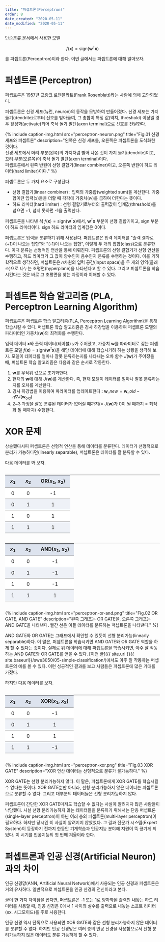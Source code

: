 ```yaml
---
title: "퍼셉트론(Perceptron)"
order: 8
date_created: "2020-05-11"
date_modified: "2020-05-11"
---
```


[단순분류 문서](/swe3050/07-simple-classification)에서 사용한 모델



$$f(\boldsymbol{x}) = \mathrm{sign}(\boldsymbol{w}^\intercal \boldsymbol{x})$$



를 퍼셉트론(Perceptron)이라 한다. 이번 글에서는 퍼셉트론에 대해 알아보자.

# 퍼셉트론 (Perceptron)

퍼셉트론은 1957년 프랑크 로젠블라트(Frank Rosenblatt)라는 사람에 의해 고안되었다.

퍼셉트론은 신경 세포(뉴런, neuron)의 동작을 모방하여 만들어졌다. 신경 세포는 가지 돌기(dendrite)로부터 신호를 받아들여, 그 총합이 특정 값(역치, threshold) 이상일 경우 활성화(activate)되어 축삭 돌기 말단(axon terminal)으로 신호를 전달한다.

{% include caption-img.html src="perceptron-neuron.png" title="Fig.01 신경 세포와 퍼셉트론" description="왼쪽은 신경 세포를, 오른쪽은 퍼셉트론을 도식화한 것이다.<br/>신경 세포에서 머리 부분(왼쪽)의 가지처럼 뻗어 나온 것이 가지 돌기(dendrite)이고, 꼬리 부분(오른쪽)이 축삭 돌기 말단(axon terminal)이다.<br/>퍼셉트론에서 왼쪽 반원이 선형 결합기(linear combiner)이고, 오른쪽 반원이 하드 리미터(hard limiter)이다." %}

퍼셉트론은 두 가지 요소로 구성된다.

- 선형 결합기(linear combiner) : 입력의 가중합(weighted sum)을 계산한다. 가중합이란 입력($x$)들을 더할 때 각각에 가중치($w$)를 곱하여 더한다는 뜻이다.
- 하드 리미터(hard limiter) : 선형 결합기로부터의 출력값이 임계값(threshold)를 넘으면 +1, 넘지 못하면 -1을 출력한다.

퍼셉트론을 나타낸 식 $f(\boldsymbol{x}) = \mathrm{sign}(\boldsymbol{w}^\intercal \boldsymbol{x})$에서, $\boldsymbol{w}^\intercal \boldsymbol{x}$ 부분이 선형 결합기이고, $\mathrm{sign}$ 부분이 하드 리미터이다. $\mathrm{sign}$ 하드 리미터의 임계값은 0이다.

퍼셉트론은 입력을 분류하기 위해 사용된다. 퍼셉트론은 입력 데이터를 "출력 결과로 (+1)이 나오는 집합"와 "(-1)이 나오는 집합", 이렇게 두 개의 집합(class)으로 분류한다. 이때 분류는 선형적인 연산을 통해 이뤄진다. 퍼셉트론의 선형 결합기가 선형 연산을 수행하고, 하드 리미터가 그 값이 양수인지 음수인지 분류를 수행하는 것이다. 이를 기하학적으로 생각하면, 퍼셉트론은 $n$차원의 입력 공간(input space)을 두 개의 영역(클래스)으로 나누는 초평면(hyperplane)을 나타낸다고 할 수 있다. 그리고 퍼셉트론을 학습시킨다는 것은 바로 그 초평면을 찾는 과정이라 이해할 수 있다.

# 퍼셉트론 학습 알고리즘 (PLA, Perceptron Learning Algorithm)

퍼셉트론은 퍼셉트론 학습 알고리즘(PLA, Perceptron Learning Algorithm)을 통해 학습시킬 수 있다. 퍼셉트론 학습 알고리즘은 경사 하강법을 이용하여 퍼셉트론 모델의 파라미터인 가중치($\boldsymbol{w})$의 최적화를 수행한다.

입력 데이터 $\boldsymbol{x}$와 출력 데이터(레이블) $y$가 주어졌고, 가중치 $\boldsymbol{w}$를 파라미터로 갖는 퍼셉트론 모델 $f(\boldsymbol{x}) = \mathrm{sign}(\boldsymbol{w}^\intercal \boldsymbol{x})$을 해당 데이터에 대해 학습시키려 하는 상황을 생각해 보자. 모델이 데이터를 얼마나 잘못 분류하는지를 나타내는 오차 함수 $J(\boldsymbol{w})$가 주어졌을 때, 퍼셉트론 학습 알고리즘은 다음과 같은 순서로 작동한다.

1. $\boldsymbol{w}$를 무작위 값으로 초기화한다.
2. 현재의 $\boldsymbol{w}$에 대해 $J(\boldsymbol{w})$를 계산한다. 즉, 현재 모델이 데이터를 얼마나 잘못 분류하는지를 오차를 계산한다.
3. 경사 하강법을 이용하여 파라미터를 업데이트한다 : $\boldsymbol{w}\_{new} = \boldsymbol{w}\_{old} - \eta \nabla J(\boldsymbol{w}_{old})$
4. 2~3 과정을 잘못 분류된 데이터가 없어질 때까지(= $J(\boldsymbol{w})$가 0이 될 때까지 = 최적화 될 때까지) 수행한다.

# XOR 문제

상술했다시피 퍼셉트론은 선형적 연산을 통해 데이터를 분류한다. 데이터가 선형적으로 분리가 가능하다면(linearly separable), 퍼셉트론은 데이터를 잘 분류할 수 있다.

다음 데이터를 봐 보자.

<div class="table-wrapper" markdown="block">

| $x_1$ | $x_2$ | OR($x_1$, $x_2$) |
| :---: | :---: | :--------------: |
|   0   |   0   |        -1        |
|   0   |   1   |        1         |
|   1   |   0   |        1         |
|   1   |   1   |        1         |

</div>

<div class="table-wrapper" markdown="block">

| $x_1$ | $x_2$ | AND($x_1$, $x_2$) |
| :---: | :---: | :---------------: |
|   0   |   0   |        -1         |
|   0   |   1   |        -1         |
|   1   |   0   |        -1         |
|   1   |   1   |         1         |

</div>

{% include caption-img.html src="perceptron-or-and.png" title="Fig.02 OR GATE, AND GATE" description="왼쪽 그래프는 OR GATE을, 오른쪽 그래프는 AND GATE을 나타낸다. 빨간 선은 이들 데이터를 분류하는 퍼셉트론을 나타낸다." %}

AND GATE와 OR GATE는 그래프에서 확인할 수 있듯이 선형 분리가능(linearly separable)하다. 이 말은, 퍼셉트론을 학습시키면 AND GATE와 OR GATE 역할을 하게 할 수 있다는 것이다. 실제로 위 데이터에 대해 퍼셉트론을 학습시키면, 아주 잘 작동하는 AND GATE와 OR GATE를 얻을 수 있다. [이전 글]({{ site.url }}{{ site.baseurl}}/swe3050/05-simple-classification/)에서도 아주 잘 작동하는 퍼셉트론의 예를 볼 수 있다. 이런 성공적인 결과를 보고 사람들은 퍼셉트론에 많은 기대를 가졌다.

하지만 다음 데이터를 보자.

<div class="table-wrapper" markdown="block">

| $x_1$ | $x_2$ | XOR($x_1$, $x_2$) |
| :---: | :---: | :---------------: |
|   0   |   0   |        -1         |
|   0   |   1   |         1         |
|   1   |   0   |         1         |
|   1   |   1   |        -1         |

</div>

{% include caption-img.html src="perceptron-xor.png" title="Fig.03 XOR GATE" description="XOR 연산 데이터는 선형적으로 분류가 불가능하다." %}

XOR GATE는 선형 분리가능하지 않다. 이 말은, 퍼셉트론에게 XOR GATE를 학습시킬 수 없다는 뜻이다. XOR GATE뿐만 아니라, 선형 분리가능하지 않은 데이터는 퍼셉트론으로 분류할 수 없다. 그리고 대부분의 데이터들은 선형 분리가능하지 않다.

퍼셉트론이 간단한 XOR GATE마저도 학습할 수 없다는 사실이 알려지자 많은 사람들이 낙담했다. 사실 선형 분리가능하지 않는 데이터들을 분류하기 위해서는 단층 퍼셉트론(single-layer perceptron)이 아닌 여러 층의 퍼셉트론(multi-layer perceptron)이 필요하다. 하지만 당시엔 이 사실이 알려지지 않았었다. 그 결과 전문가 시스템(Expert System)이 등장하기 전까지 한동안 기계학습과 인공지능 분야에 지원이 뚝 끊기게 되었다. 이 시기를 인공지능의 첫 번째 겨울이라 한다.


# 퍼셉트론과 인공 신경(Artificial Neuron)과의 차이

인공 신경망(ANN, Artificial Neural Network)에서 사용되는 인공 신경과 퍼셉트론은 거의 유사하다. 일반적으로 퍼셉트론을 인공 신경의 전신이라고 본다.

굳이 한 가지 차이점을 꼽자면, 퍼셉트론은 -1 또는 1로 양자화된 출력만 내놓는 하드 리미터를 사용할 때, 인공 신경은 0에서 1 사이의 실수를 출력으로 내놓는 소프트 리미터(ex. 시그모이드)를 주로 사용한다.

인공 신경 역시 단독으로 사용되면 XOR GATE와 같은 선형 분리가능하지 않은 데이터를 분류할 수 없다. 하지만 인공 신경망은 여러 층의 인공 신경을 사용함으로서 선형 분리가능하지 않은 데이터도 분류 가능하게 할 수 있다.

<style>
.table-wrapper {
    overflow-x: auto;
    overflow-y: auto;
    max-height: 30em;
}

.table-wrapper.no-max-height {
    max-height: none;
}

.table-wrapper table {
    border-collapse: separate;
    border-spacing: 0;
    border-top: 1px solid #888888;
    overflow-x: auto;
    margin-left: auto;
    margin-right: auto;
}

.table-wrapper table th {
    background-color: #dde3ee;
}

.table-wrapper table th,
.table-wrapper table td {
    padding-top: 0.5em;
    padding-bottom: 0.5em;
    padding-left: 1em;
    padding-right: 1em;

    border-bottom: 1px solid #888888;
}

.table-wrapper table > tbody tr:nth-child(even) td {
    background-color: #eef1f7;
}

.table-wrapper table > tbody tr:nth-child(odd) td {
    background-color: #ffffff;
}
</style>